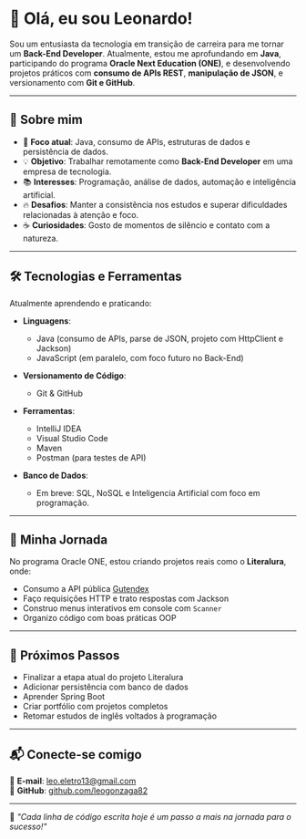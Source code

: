 # 👋 Olá, eu sou Leonardo!

Sou um entusiasta da tecnologia em transição de carreira para me tornar um **Back-End Developer**. Atualmente, estou me aprofundando em **Java**, participando do programa **Oracle Next Education (ONE)**, e desenvolvendo projetos práticos com **consumo de APIs REST**, **manipulação de JSON**, e versionamento com **Git e GitHub**.

---

## 🚀 Sobre mim

- 🎯 **Foco atual**: Java, consumo de APIs, estruturas de dados e persistência de dados.
- 💡 **Objetivo**: Trabalhar remotamente como **Back-End Developer** em uma empresa de tecnologia.
- 📚 **Interesses**: Programação, análise de dados, automação e inteligência artificial.
- 🔥 **Desafios**: Manter a consistência nos estudos e superar dificuldades relacionadas à atenção e foco.
- ☕ **Curiosidades**: Gosto de momentos de silêncio e contato com a natureza.

---

## 🛠️ Tecnologias e Ferramentas

Atualmente aprendendo e praticando:

- **Linguagens**:  
  - Java (consumo de APIs, parse de JSON, projeto com HttpClient e Jackson)  
  - JavaScript (em paralelo, com foco futuro no Back-End)

- **Versionamento de Código**:  
  - Git & GitHub

- **Ferramentas**:  
  - IntelliJ IDEA
  - Visual Studio Code
  - Maven  
  - Postman (para testes de API)

- **Banco de Dados**:  
  - Em breve: SQL, NoSQL e Inteligencia Artificial com foco em programação.

---

## 📖 Minha Jornada

No programa Oracle ONE, estou criando projetos reais como o **Literalura**, onde:  
- Consumo a API pública [Gutendex](https://gutendex.com/)  
- Faço requisições HTTP e trato respostas com Jackson  
- Construo menus interativos em console com `Scanner`  
- Organizo código com boas práticas OOP

---

## 🎯 Próximos Passos

- Finalizar a etapa atual do projeto Literalura
- Adicionar persistência com banco de dados
- Aprender Spring Boot
- Criar portfólio com projetos completos
- Retomar estudos de inglês voltados à programação

---

## 📬 Conecte-se comigo

📩 **E-mail**: leo.eletro13@gmail.com  
📂 **GitHub**: [github.com/leogonzaga82](https://github.com/leogonzaga82)

---

🚀 *"Cada linha de código escrita hoje é um passo a mais na jornada para o sucesso!"*

